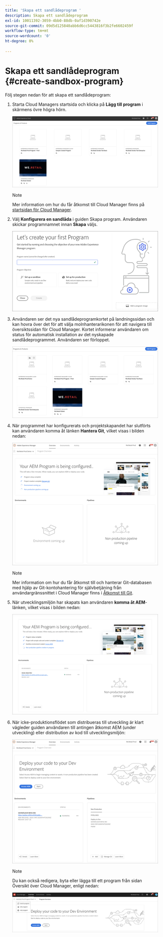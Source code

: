 ```yaml
---
title: 'Skapa ett sandlådeprogram '
description: Skapa ett sandlådeprogram
exl-id: 10011392-3059-4bb0-88db-0af1d390742e
source-git-commit: 09d5d125840abb6d6cc5443816f3b2fe6602459f
workflow-type: tm+mt
source-wordcount: '0'
ht-degree: 0%

---
```


# Skapa ett sandlådeprogram {#create-sandbox-program}

Följ stegen nedan för att skapa ett sandlådeprogram:

1. Starta Cloud Managers startsida och klicka på **Lägg till program** i skärmens övre högra hörn.

   ![](assets/first_timelogin1.png)

   >[!NOTE]
   >Mer information om hur du får åtkomst till Cloud Manager finns på [startsidan för Cloud Manager](/help/onboarding/what-is-required/navigate-to-cloud-manager.md).

1. Välj **Konfigurera en sandlåda** i guiden Skapa program. Användaren skickar programnamnet innan **Skapa** väljs.

   ![](assets/create-sandbox.png)

1. Användaren ser det nya sandlådeprogramkortet på landningssidan och kan hovra över det för att välja molnhanterarikonen för att navigera till översiktssidan för Cloud Manager. Kortet informerar användaren om status för automatisk installation av det nyskapade sandlådeprogrammet. Användaren ser förloppet.

   ![](assets/program-create-setupdemo2.png)

1. När programmet har konfigurerats och projektskapandet har slutförts kan användaren komma åt länken **Hantera Git**, vilket visas i bilden nedan:

   ![](assets/create-program4.png)

   >[!NOTE]
   >
   >Mer information om hur du får åtkomst till och hanterar Git-databasen med hjälp av Git-kontohantering för självbetjäning från användargränssnittet i Cloud Manager finns i [Åtkomst till Git](/help/implementing/cloud-manager/accessing-git.md).


1. När utvecklingsmiljön har skapats kan användaren **komma åt AEM**-länken, vilket visas i bilden nedan:

   ![](assets/create-program-5.png)

1. När icke-produktionsflödet som distribueras till utveckling är klart vägleder guiden användaren till antingen åtkomst AEM (under utveckling) eller distribution av kod till utvecklingsmiljön:

   ![](assets/create-program-setup-deploy.png)

   >[!NOTE]
   >Du kan också redigera, byta eller lägga till ett program från sidan Översikt över Cloud Manager, enligt nedan:

   ![](assets/create-program-a1.png)

